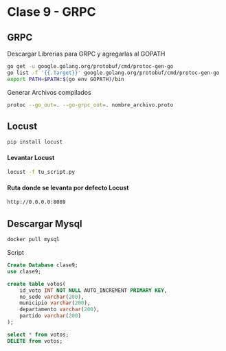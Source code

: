 # Clase 9 - GRPC

## GRPC

Descargar Librerias para GRPC y agregarlas al GOPATH

```sh
go get -u google.golang.org/protobuf/cmd/protoc-gen-go
go list -f '{{.Target}}' google.golang.org/protobuf/cmd/protoc-gen-go
export PATH=$PATH:$(go env GOPATH)/bin
```

Generar Archivos compilados

```sh
protoc --go_out=. --go-grpc_out=. nombre_archivo.proto
```
## Locust

```sh
pip install locust
```

#### Levantar Locust

```sh
locust -f tu_script.py 
```

#### Ruta donde se levanta por defecto Locust

```sh
http://0.0.0.0:8089
```
## Descargar Mysql

```sh
docker pull mysql
```

Script

```SQL
Create Database clase9;
use clase9;

create table votos(
    id_voto INT NOT NULL AUTO_INCREMENT PRIMARY KEY,
    no_sede varchar(200),
    municipio varchar(200),
    departamento varchar(200),
    partido varchar(200)
);

select * from votos;
DELETE from votos; 
```
